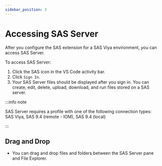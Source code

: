 ```yaml
---
sidebar_position: 3
---
```


# Accessing SAS Server

After you configure the SAS extension for a SAS Viya environment, you can access SAS Server.

To access SAS Server:

1. Click the SAS icon in the VS Code activity bar.
2. Click `Sign In`.
3. Your SAS Server files should be displayed after you sign in. You can create, edit, delete, upload, download, and run files stored on a SAS server.

:::info note

SAS Server requires a profile with one of the following connection types: SAS Viya, SAS 9.4 (remote - IOM), SAS 9.4 (local)

:::

## Drag and Drop

- You can drag and drop files and folders between the SAS Server pane and File Explorer.
